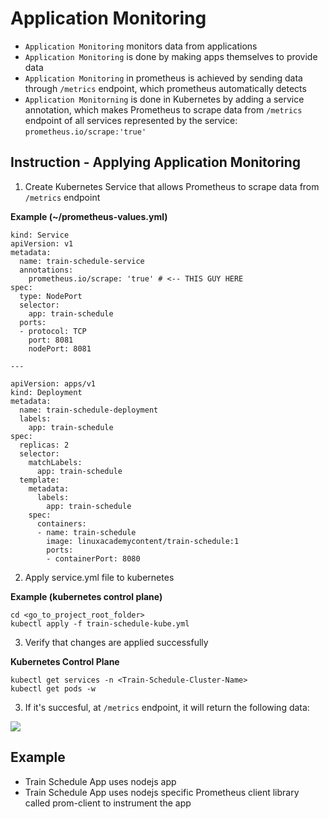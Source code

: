 # Application Monitoring

- `Application Monitoring` monitors data from applications
- `Application Monitoring` is done by making apps themselves to provide data
- `Application Monitoring` in prometheus is achieved by sending data through `/metrics` endpoint, which prometheus automatically detects
- `Application Monitorning` is done in Kubernetes by adding a service annotation, which makes Prometheus to scrape data from `/metrics` endpoint of all services represented by the service: `prometheus.io/scrape:'true'`

## Instruction - Applying Application Monitoring

1. Create Kubernetes Service that allows Prometheus to scrape data from `/metrics` endpoint

**Example (~/prometheus-values.yml)**
```
kind: Service
apiVersion: v1
metadata:
  name: train-schedule-service
  annotations:
    prometheus.io/scrape: 'true' # <-- THIS GUY HERE
spec:
  type: NodePort
  selector:
    app: train-schedule
  ports:
  - protocol: TCP
    port: 8081
    nodePort: 8081

---

apiVersion: apps/v1
kind: Deployment
metadata:
  name: train-schedule-deployment
  labels:
    app: train-schedule
spec:
  replicas: 2
  selector:
    matchLabels:
      app: train-schedule
  template:
    metadata:
      labels:
        app: train-schedule
    spec:
      containers:
      - name: train-schedule
        image: linuxacademycontent/train-schedule:1
        ports:
        - containerPort: 8080

```

2. Apply service.yml file to kubernetes

**Example (kubernetes control plane)**
```
cd <go_to_project_root_folder>
kubectl apply -f train-schedule-kube.yml
```

3. Verify that changes are applied successfully

**Kubernetes Control Plane**
```
kubectl get services -n <Train-Schedule-Cluster-Name>
kubectl get pods -w
```

3. If it's succesful, at `/metrics` endpoint, it will return the following data:

<img src="https://user-images.githubusercontent.com/6856382/226140219-45cff313-298d-49ff-9d5c-7adbdfaf2d3d.png">

## Example

- Train Schedule App uses nodejs app
- Train Schedule App uses nodejs specific Prometheus client library called prom-client to instrument the app

